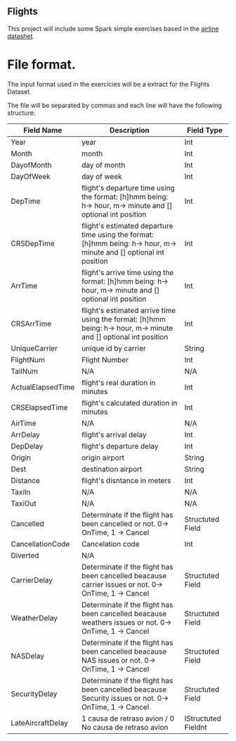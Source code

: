 ## Flights

This project will include some Spark simple exercises based in the [airline datashet](http://www.stat.purdue.edu/~sguha/rhipe/doc/html/airline.html).

# File format.

The input format used in the exercicies will be a extract for the Flights Dataset.

The file will be separated by commas and each line will have the following structure:

| Field Name        | Description                                                                                                         | Field Type          |
|-------------------|---------------------------------------------------------------------------------------------------------------------|---------------------|
| Year              | year                                                                                                                | Int                 |
| Month             | month                                                                                                               | Int                 |
| DayofMonth        | day of month                                                                                                        | Int                 |
| DayOfWeek         | day of week                                                                                                         | Int                 |
| DepTime           | flight's departure time using the format: [h]hmm being: h-> hour, m-> minute and [] optional int position           | Int                 |
| CRSDepTime        | flight's estimated departure time using the format: [h]hmm being: h-> hour, m-> minute and [] optional int position | Int                 |
| ArrTime           | flight's arrive time using the format: [h]hmm being: h-> hour, m-> minute and [] optional int position              | Int                 |
| CRSArrTime        | flight's estimated arrive time using the format: [h]hmm being: h-> hour, m-> minute and [] optional int position    | Int                 |
| UniqueCarrier     | unique id by carrier                                                                                                | String              |
| FlightNum         | Flight Number                                                                                                       | Int                 |
| TailNum           | N/A                                                                                                                 | N/A                 |
| ActualElapsedTime | flight's real duration in minutes                                                                                   | Int                 |
| CRSElapsedTime    | flight's calculated duration in minutes                                                                             | Int                 |
| AirTime           | N/A                                                                                                                 | N/A                 |
| ArrDelay          | flight's arrival delay                                                                                              | Int                 |
| DepDelay          | flight's departure delay                                                                                            | Int                 |
| Origin            | origin airport                                                                                                      | String              |
| Dest              | destination airport                                                                                                 | String              |
| Distance          | flight's disntance in meters                                                                                        | Int                 |
| TaxiIn            | N/A                                                                                                                 | N/A                 |
| TaxiOut           | N/A                                                                                                                 | N/A                 |
| Cancelled         | Determinate if the flight has been cancelled or not. 0-> OnTime, 1 -> Cancel                                        | Structuted Field    |
| CancellationCode  | Cancelation code                                                                                                    | Int                 |
| Diverted          | N/A                                                                                                                 |                     |
| CarrierDelay      | Determinate if the flight has been cancelled beacause carrier issues or not. 0-> OnTime, 1 -> Cancel                | Structuted Field    |
| WeatherDelay      | Determinate if the flight has been cancelled beacause weathers issues or not. 0-> OnTime, 1 -> Cancel               | Structuted Field    |
| NASDelay          | Determinate if the flight has been cancelled beacause NAS issues or not. 0-> OnTime, 1 -> Cancel                    | Structuted Field    |
| SecurityDelay     | Determinate if the flight has been cancelled beacause Security issues or not. 0-> OnTime, 1 -> Cancel               | Structuted Field    |
| LateAircraftDelay | 1 causa de retraso avion / 0 No causa de retraso avion                                                              | IStructuted Fieldnt |
